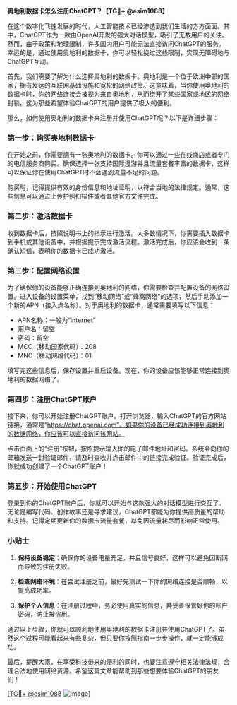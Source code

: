 **奥地利数据卡怎么注册ChatGPT？【TG💪+ @esim1088】**

在这个数字化飞速发展的时代，人工智能技术已经渗透到我们生活的方方面面。其中，ChatGPT作为一款由OpenAI开发的强大对话模型，吸引了无数用户的关注。然而，由于政策和地理限制，许多国内用户可能无法直接访问ChatGPT的服务。幸运的是，通过使用奥地利的数据卡，你可以轻松绕过这些限制，实现无障碍地与ChatGPT互动。

首先，我们需要了解为什么选择奥地利的数据卡。奥地利是一个位于欧洲中部的国家，拥有发达的互联网基础设施和宽松的网络政策。这意味着，当你使用奥地利的数据卡时，你的网络连接会被视为来自奥地利，从而绕开了某些国家或地区的网络封锁。这为那些希望体验ChatGPT的用户提供了极大的便利。

那么，如何使用奥地利的数据卡来注册并使用ChatGPT呢？以下是详细步骤：

### 第一步：购买奥地利数据卡

在开始之前，你需要拥有一张奥地利的数据卡。你可以通过一些在线商店或者专门的电信服务商购买。确保选择一张支持国际漫游并且流量套餐丰富的数据卡，这样可以保证你在使用ChatGPT时不会遇到流量不足的问题。

购买时，记得提供有效的身份信息和地址证明，以符合当地的法律规定。通常，这些信息可以通过上传护照扫描件或者其他官方文件完成。

### 第二步：激活数据卡

收到数据卡后，按照说明书上的指示进行激活。大多数情况下，你需要插入数据卡到手机或其他设备中，并根据提示完成激活流程。激活完成后，你应该会收到一条确认短信，表明你的数据卡已成功激活。

### 第三步：配置网络设置

为了确保你的设备能够正确连接到奥地利的网络，你需要检查并配置设备的网络设置。进入设备的设置菜单，找到“移动网络”或“蜂窝网络”的选项，然后手动添加一个新的APN（接入点名称）。对于奥地利的数据卡，通常需要填写以下信息：

- APN名称：一般为“internet”
- 用户名：留空
- 密码：留空
- MCC（移动国家代码）：208
- MNC（移动网络代码）：01

填写完这些信息后，保存设置并重启设备。现在，你的设备应该能够正常连接到奥地利的数据网络了。

### 第四步：注册ChatGPT账户

接下来，你可以开始注册ChatGPT账户。打开浏览器，输入ChatGPT的官方网站链接，通常是“https://chat.openai.com”。如果你的设备已经成功连接到奥地利的数据网络，你应该可以直接访问该网站。

点击页面上的“注册”按钮，按照提示输入你的电子邮件地址和密码。系统会向你的邮箱发送一封验证邮件，请及时查收并点击邮件中的链接完成验证。验证完成后，你就成功创建了一个ChatGPT账户！

### 第五步：开始使用ChatGPT

登录到你的ChatGPT账户后，你就可以开始与这款强大的对话模型进行交互了。无论是编写代码、创作故事还是寻求建议，ChatGPT都能为你提供高质量的帮助和支持。记得定期更新你的数据卡流量套餐，以免因流量耗尽而影响正常使用。

### 小贴士

1. **保持设备稳定**：确保你的设备电量充足，并且信号良好，这样可以避免因断网而导致的注册失败。
   
2. **检查网络环境**：在尝试注册之前，最好先测试一下你的网络连接是否顺畅，以提高成功率。

3. **保护个人信息**：在注册过程中，务必使用真实的信息，并妥善保管好你的账户密码，防止被盗用。

通过以上步骤，你就可以顺利地使用奥地利的数据卡注册并使用ChatGPT了。虽然这个过程可能看起来有些复杂，但只要你按照指南一步步操作，就一定能够成功。

最后，提醒大家，在享受科技带来的便利的同时，也要注意遵守相关法律法规，合理合法地使用网络资源。希望这篇文章能帮助到那些想要体验ChatGPT的朋友们！

[[TG💪+ @esim1088](https://t.me/s/esim1088) ![Image](https://i.postimg.cc/4NQfJmqS/Snipaste-2025-05-13-00-14-12.png)]